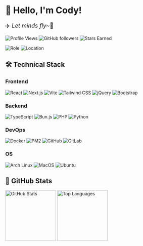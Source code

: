 # :wave: Hello, I'm Cody!
<span style="font-size: 18px;">:airplane: _Let minds fly~_:wing:</span>

![Profile Views](https://komarev.com/ghpvc/?username=CodyNotFound&style=flat-square&color=blueviolet)
![GitHub followers](https://img.shields.io/github/followers/CodyNotFound?style=flat-square&color=blue&label=Followers)
![Stars Earned](https://img.shields.io/github/stars/CodyNotFound?style=flat-square&color=eac54f&label=Stars%20Earned)

![Role](https://img.shields.io/badge/Role-Student-green?style=flat-square)
![Location](https://img.shields.io/badge/Location-Mars-orange?style=flat-square)



## :hammer_and_wrench: Technical Stack

### Frontend

![React](https://img.shields.io/badge/-React%2019-61DAFB?style=flat-square&logo=react&logoColor=black)
![Next.js](https://img.shields.io/badge/-Next.js%2015-000000?style=flat-square&logo=next.js&logoColor=white)
![Vite](https://img.shields.io/badge/-Vite%206.0-646CFF?style=flat-square&logo=vite&logoColor=white)
![Tailwind CSS](https://img.shields.io/badge/-Tailwind%20CSS%20v3-38B2AC?style=flat-square&logo=tailwind-css&logoColor=white)
![jQuery](https://img.shields.io/badge/-jQuery-0066CC?style=flat-square&logo=jquery&logoColor=white)
![Bootstrap](https://img.shields.io/badge/-Bootstrap-563D7C?style=flat-square&logo=bootstrap&logoColor=white)

### Backend

![TypeScript](https://img.shields.io/badge/-TypeScript-3178C6?style=flat-square&logo=typescript&logoColor=white)
![Bun.js](https://img.shields.io/badge/Bun.js-000000?style=flat-square&logo=bun&logoColor=white)
![PHP](https://img.shields.io/badge/-PHP-777BB4?style=flat-square&logo=php&logoColor=white)
![Python](https://img.shields.io/badge/-Python-3776AB?style=flat-square&logo=python&logoColor=white)

### DevOps

![Docker](https://img.shields.io/badge/-Docker-2496ED?style=flat-square&logo=docker&logoColor=white)
![PM2](https://img.shields.io/badge/-PM2-2c4c99?style=flat-square&logo=pm2&logoColor=white)
![GitHub](https://img.shields.io/badge/-Github%20Workflow-000000?style=flat-square&logo=github&logoColor=white)
![GitLab](https://img.shields.io/badge/-GitLab%20Workflow-FCA121?style=flat-square&logo=gitlab&logoColor=white)

### OS

![Arch Linux](https://img.shields.io/badge/-Arch%20Linux-1793D1?style=flat-square&logo=arch-linux&logoColor=white)
![MacOS](https://img.shields.io/badge/-macOS-000000?style=flat-square&logo=apple&logoColor=white)
![Ubuntu](https://img.shields.io/badge/-Ubuntu-E95420?style=flat-square&logo=ubuntu&logoColor=white)

## :hammer: GitHub Stats

<picture>
<source 
    srcset="https://github-status.cody.ee/api?username=CodyNotFound&theme=catppuccin_mocha&show_icons=true&hide_border=true&count_private=true"
    media="(prefers-color-scheme: dark)"
/>
<source
    srcset="https://github-status.cody.ee/api?username=CodyNotFound&theme=catppuccin_latte&show_icons=true&hide_border=true&count_private=true"
    media="(prefers-color-scheme: light), (prefers-color-scheme: no-preference)"
/>
<img height="160px" src="https://github-status.cody.ee/api?username=CodyNotFound&theme=catppuccin_latte&show_icons=true&hide_border=true&count_private=true" alt="GitHub Stats" />
</picture>

<picture>
<source 
    srcset="https://github-status.cody.ee/api/top-langs/?username=CodyNotFound&theme=catppuccin_mocha&hide_border=true&layout=compact&langs_count=6"
    media="(prefers-color-scheme: dark)"
/>
<source
    srcset="https://github-status.cody.ee/api/top-langs/?username=CodyNotFound&theme=catppuccin_latte&hide_border=true&layout=compact&langs_count=6"
    media="(prefers-color-scheme: light), (prefers-color-scheme: no-preference)"
/>
<img height="160px" src="https://github-status.cody.ee/api/top-langs/?username=CodyNotFound&theme=catppuccin_latte&hide_border=true&layout=compact&langs_count=6" alt="Top Languages" />
</picture>

